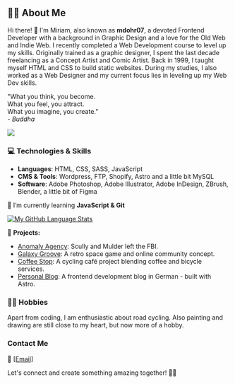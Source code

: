 ## 👩‍💻 About Me

Hi there! 👋 I'm Miriam, also known as **mdohr07**, a devoted Frontend Developer with a background in Graphic Design and a love for the Old Web and Indie Web.
I recently completed a Web Development course to level up my skills. Originally trained as a graphic designer, I spent the last decade freelancing as a Concept Artist and Comic Artist. 
Back in 1999, I taught myself HTML and CSS to build static websites. During my studies, I also worked as a Web Designer and my current focus lies in leveling up my Web Dev skills.

"What you think, you become.<br>
What you feel, you attract.<br>
What you imagine, you create."<br>
*- Buddha*

<img src="https://mdohr07.neocities.org/images/iwanttobelieve.gif">

### 💻 Technologies & Skills

- **Languages**: HTML, CSS, SASS, JavaScript
- **CMS & Tools**: Wordpress, FTP, Shopify, Astro and a little bit MySQL
- **Software**: Adobe Photoshop, Adobe Illustrator, Adobe InDesign, ZBrush, Blender, a little bit of Figma

🌱 I’m currently learning **JavaScript & Git**

[![My GitHub Language Stats](https://github-readme-stats.vercel.app/api/top-langs/?username=mdohr07&langs_count=5&theme=radical)]()

🌟 **Projects:**
- [Anomaly Agency](https://github.com/mdohr07/anomalyagency): Scully and Mulder left the FBI.
- [Galaxy Groove](https://github.com/mdohr07/galaxygroove): A retro space game and online community concept.
- [Coffee Stop](https://github.com/mdohr07/coffeestop): A cycling café project blending coffee and bicycle services.
- [Personal Blog](https://github.com/mdohr07/blog): A frontend development blog in German - built with Astro.

<!--
- 🔭 I’m currently working on [Anomaly Agency](https://github.com/mdohr07/anomalyagency) -->


### 🚴‍♀️ Hobbies

Apart from coding, I am enthusiastic about road cycling. Also painting and drawing are still close to my heart, but now more of a hobby.

### Contact Me
📧 <a href="mailto: mblip@duck.com">[Email]</a>

Let's connect and create something amazing together! 🚀✨

<!---
mdohr07/mdohr07 is a ✨ special ✨ repository because its `README.md` (this file) appears on your GitHub profile.
You can click the Preview link to take a look at your changes.
--->

